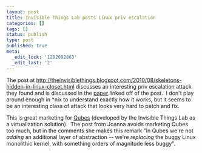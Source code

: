 ```yaml
---
layout: post
title: Invisible Things Lab posts Linux priv escalation
categories: []
tags: []
status: publish
type: post
published: true
meta:
  _edit_lock: '1282092863'
  _edit_last: '2'
---
```

The post at <a href="http://theinvisiblethings.blogspot.com/2010/08/skeletons-hidden-in-linux-closet.html">http://theinvisiblethings.blogspot.com/2010/08/skeletons-hidden-in-linux-closet.html</a> discusses an interesting priv escalation attack they found and is discussed in the <a href="http://www.invisiblethingslab.com/resources/misc-2010/xorg-large-memory-attacks.pdf">paper</a> linked off of the post.  I don't play around enough in *nix to understand exactly how it works, but it seems to be an interesting class of attack that looks very hard to patch and fix.

This is great marketing for <a href="http://qubes-os.org/">Qubes</a> (developed by the Invisible Things Lab as a virtualization solution).  The post from Joanna avoids marketing Qubes too much, but in the comments she makes this remark "In Qubes we're not *adding* an additional layer of abstraction -- we're *replacing* the buggy Linux monolithic kernel, with something orders of  magnitude less buggy".

